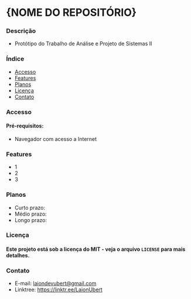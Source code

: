 # {NOME DO REPOSITÓRIO}
### Descrição
- Protótipo do Trabalho de Análise e Projeto de Sistemas II


### Índice
- [Accesso](#accesso)
- [Features](#features)
- [Planos](#planos)
- [Licença](#licença)
- [Contato](#contato)


### Accesso
#### Pré-requisitos:
- Navegador com acesso a Internet


### Features
- 1
- 2
- 3


### Planos
- Curto prazo: 
- Médio prazo: 
- Longo prazo: 


### Licença
#### Este projeto está sob a licença do MIT - veja o arquivo `LICENSE` para mais detalhes.


### Contato
- E-mail: laiondevubert@gmail.com
- Linktree: https://linktr.ee/LaionUbert
